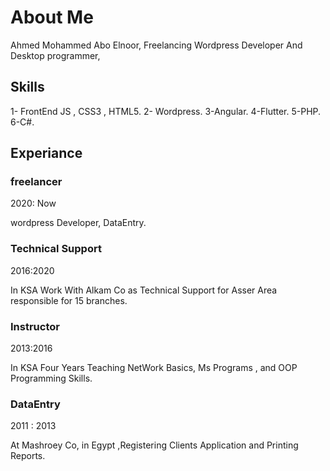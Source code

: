 # About Me
Ahmed Mohammed Abo Elnoor,
Freelancing Wordpress Developer And Desktop programmer,
## Skills
1- FrontEnd JS , CSS3 , HTML5.
2- Wordpress.
3-Angular.
4-Flutter.
5-PHP.
6-C#.
## Experiance
### freelancer
  2020: Now

  wordpress Developer,
  DataEntry.
### Technical Support
  2016:2020

  In KSA Work With Alkam Co as Technical Support for Asser Area responsible for 15 branches.
### Instructor
  2013:2016

  In KSA Four Years Teaching NetWork Basics, Ms Programs , and OOP Programming Skills.
### DataEntry
  2011 : 2013

  At Mashroey Co, in Egypt ,Registering Clients Application and Printing Reports.
